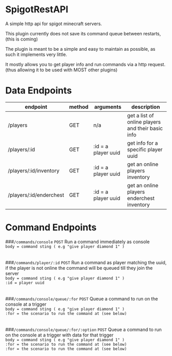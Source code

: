 # SpigotRestAPI

A simple http api for spigot minecraft servers.

This plugin currently does not save its command queue between restarts, (this is coming)

The plugin is meant to be a simple and easy to maintain as possible, as such it implements very little.

It mostly allows you to get player info and run commands via a http request. (thus allowing it to be used with MOST other plugins)

# Data Endpoints

| endpoint | method | arguments | description |
| -------- | ------ | --------- | ----------- |
| /players | GET | n/a | get a list of online players and their basic info |
| /players/:id | GET | :id  =  a player uuid | get info for a specific player uuid |
| /players/:id/inventory | GET | :id  =  a player uuid | get an online players inventory |
| /players/:id/enderchest | GET | :id  =  a player uuid | get an online players enderchest inventory |


# Command Endpoints

###`/commands/console` `POST`
Run a command immediately as console 
<br>
`body = command sting ( e.g "give player diamond 1" )`
<br>
<br>
<br>
###`/commands/player/:id` `POST`
Run a command as player matching the uuid, if the player is not online the command will be queued till they join the server
<br>
`body = command sting ( e.g "give player diamond 1" )`
<br>
`:id = player uuid`
<br>
<br>
<br>
###`/commands/console/queue/:for` `POST`
Queue a command to run on the console at a trigger
<br>
`body = command sting ( e.g "give player diamond 1" )`
<br>
`:for = the scenario to run the command at (see below)`
<br>
<br>
<br>
###`/commands/console/queue/:for/:option` `POST`
Queue a command to run on the console at a trigger with data for that trigger
<br>
`body = command sting ( e.g "give player diamond 1" )`
<br>
`:for = the scenario to run the command at (see below)`
<br>
`:for = the scenario to run the command at (see below)`
<br>
<br>
<br>
